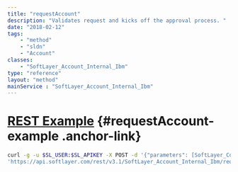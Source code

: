 ```yaml
---
title: "requestAccount"
description: "Validates request and kicks off the approval process. "
date: "2018-02-12"
tags:
    - "method"
    - "sldn"
    - "Account"
classes:
    - "SoftLayer_Account_Internal_Ibm"
type: "reference"
layout: "method"
mainService : "SoftLayer_Account_Internal_Ibm"
---
```


# [REST Example](#requestAccount-example) <a href="/article/rest/"><i class="fas fa-question"></i></a> {#requestAccount-example .anchor-link} 
```bash
curl -g -u $SL_USER:$SL_APIKEY -X POST -d '{"parameters": [SoftLayer_Container_Account_Internal_Ibm_Request]}' \
'https://api.softlayer.com/rest/v3.1/SoftLayer_Account_Internal_Ibm/requestAccount'
```

